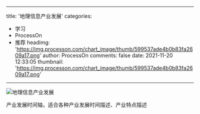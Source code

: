 
---
title: '地理信息产业发展'
categories: 
 - 学习
 - ProcessOn
 - 推荐
headimg: 'https://img.processon.com/chart_image/thumb/599537ade4b0b83fa2609a17.png'
author: ProcessOn
comments: false
date: 2021-11-20 12:33:05
thumbnail: 'https://img.processon.com/chart_image/thumb/599537ade4b0b83fa2609a17.png'
---

<div>   
<img class="thumb" alt="地理信息产业发展" src="https://img.processon.com/chart_image/thumb/599537ade4b0b83fa2609a17.png" referrerpolicy="no-referrer">
<p>产业发展时间轴，适合各种产业发展时间描述、产业特点描述</p>  
</div>
            